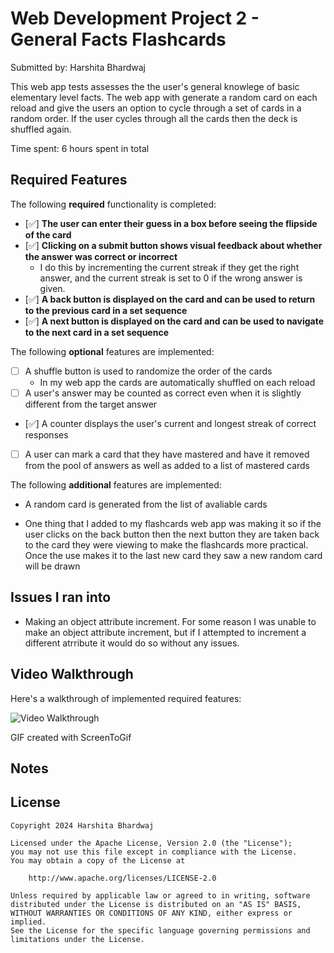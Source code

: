 # Web Development Project 2 - General Facts Flashcards

Submitted by: Harshita Bhardwaj

This web app tests assesses the the user's general knowlege of basic elementary level facts. The web app with generate a random card on each reload and give the users an option to cycle through a set of cards in a random order. If the user cycles through all the cards then the deck is shuffled again.

Time spent: 6 hours spent in total

## Required Features

The following **required** functionality is completed:

- [✅] **The user can enter their guess in a box before seeing the flipside of the card**
- [✅] **Clicking on a submit button shows visual feedback about whether the answer was correct or incorrect**
  - I do this by incrementing the current streak if they get the right answer, and the current streak is set to 0 if the wrong answer is given.
- [✅] **A back button is displayed on the card and can be used to return to the previous card in a set sequence**
- [✅] **A next button is displayed on the card and can be used to navigate to the next card in a set sequence**

The following **optional** features are implemented:

- [ ] A shuffle button is used to randomize the order of the cards
  - In my web app the cards are automatically shuffled on each reload
- [ ] A user's answer may be counted as correct even when it is slightly different from the target answer
- [✅] A counter displays the user's current and longest streak of correct responses
- [ ] A user can mark a card that they have mastered and have it removed from the pool of answers as well as added to a list of mastered cards

The following **additional** features are implemented:
- A random card is generated from the list of avaliable cards
* One thing that I added to my flashcards web app was making it so if the user clicks on the back button then the next button they are taken back to the card they were viewing to make the flashcards more practical. Once the use makes it to the last new card they saw a new random card will be drawn

## Issues I ran into
- Making an object attribute increment. For some reason I was unable to make an object attribute increment, but if I attempted to increment a different atrribute it would do so without any issues.

## Video Walkthrough

Here's a walkthrough of implemented required features:

<img src='https://media.giphy.com/media/v1.Y2lkPTc5MGI3NjExcXFyczIzaTliaGI5dHJzYXVwbndzN256YzJsOTZrdXQwbWJ2NjQxciZlcD12MV9pbnRlcm5hbF9naWZfYnlfaWQmY3Q9Zw/weWWFkMNEwYlv9EtuT/giphy.gif' title='Video Walkthrough' width='' alt='Video Walkthrough' />


<!-- Replace this with whatever GIF tool you used! -->
GIF created with ScreenToGif

## Notes

## License

    Copyright 2024 Harshita Bhardwaj

    Licensed under the Apache License, Version 2.0 (the "License");
    you may not use this file except in compliance with the License.
    You may obtain a copy of the License at

        http://www.apache.org/licenses/LICENSE-2.0

    Unless required by applicable law or agreed to in writing, software
    distributed under the License is distributed on an "AS IS" BASIS,
    WITHOUT WARRANTIES OR CONDITIONS OF ANY KIND, either express or implied.
    See the License for the specific language governing permissions and
    limitations under the License.